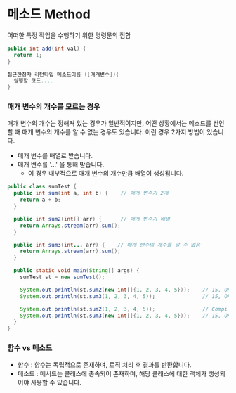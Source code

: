 # 메소드 Method

어떠한 특정 작업을 수행하기 위한 명령문의 집합
 
```java
public int add(int val) { 
  return 1;
}

접근한정자 리턴타입 메소드이름 ([매개변수]){
  실행할 코드....
}
```

### 매개 변수의 개수를 모르는 경우
매개 변수의 개수는 정해져 있는 경우가 일반적이지만, 어떤 상황에서는 메소드를 선언할 때 매개 변수의 개수를 알 수 없는 경우도 있습니다. 이런 경우 2가지 방법이 있습니다.

- 매개 변수를 배열로 받습니다.
- 매개 변수를 '...' 을 통해 받습니다.
	- 이 경우 내부적으로 매개 변수의 개수만큼 배열이 생성됩니다.
```java
public class sumTest {
  public int sum(int a, int b) {    // 매개 변수가 2개
    return a + b;
  }

  public int sum2(int[] arr) {      // 매개 변수가 배열
    return Arrays.stream(arr).sum();
  }

  public int sum3(int... arr) {    // 매개 변수의 개수를 알 수 없음
    return Arrays.stream(arr).sum();
  }

  public static void main(String[] args) {
    sumTest st = new sumTest();

    System.out.println(st.sum2(new int[]{1, 2, 3, 4, 5}));    // 15, OK
    System.out.println(st.sum3(1, 2, 3, 4, 5));               // 15, OK

    System.out.println(st.sum2(1, 2, 3, 4, 5));               // Compile Error
    System.out.println(st.sum3(new int[]{1, 2, 3, 4, 5}));    // 15, OK
  }
}
```



### 함수 vs 메소드

-   함수 : 함수는 독립적으로 존재하며, 로직 처리 후 결과를 반환합니다.
-   메소드 : 메서드는 클래스에 종속되어 존재하며, 해당 클래스에 대한 객체가 생성되어야 사용할 수 있습니다.
<!--stackedit_data:
eyJoaXN0b3J5IjpbODIxNjc2Mjc2XX0=
-->